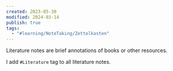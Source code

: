 ```yaml
---
created: 2023-05-30
modified: 2024-03-14
publish: true
tags:
  - "#learning/NoteTaking/Zettelkasten"
---
```


Literature notes are brief annotations of books or other resources.

I add `#Literature` tag to all literature notes.